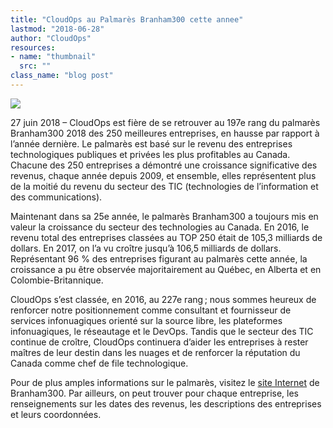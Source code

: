 ```yaml
---
title: "CloudOps au Palmarès Branham300 cette annee"
lastmod: "2018-06-28"
author: "CloudOps"
resources:
- name: "thumbnail"
  src: ""
class_name: "blog post"
---
```


<img src="/images/blog/post/branham300.png" class="main-blog-image">

<p>27 juin 2018 – CloudOps est fière de se retrouver au 197e rang du palmarès Branham300 2018 des 250 meilleures entreprises, en hausse par rapport à l’année dernière. Le palmarès est basé sur le revenu des entreprises technologiques publiques et privées les plus profitables au Canada. Chacune des 250 entreprises a démontré une croissance significative des revenus, chaque année depuis 2009, et ensemble, elles représentent plus de la moitié du revenu du secteur des TIC (technologies de l’information et des communications).</p>

<p>Maintenant dans sa 25e année, le palmarès Branham300 a toujours mis en valeur la croissance du secteur des technologies au Canada. En 2016, le revenu total des entreprises classées au TOP 250 était de 105,3 milliards de dollars. En 2017, on l’a vu croître jusqu’à 106,5 milliards de dollars. Représentant 96 % des entreprises figurant au palmarès cette année, la croissance a pu être observée majoritairement au Québec, en Alberta et en Colombie-Britannique.</p>

<p>CloudOps s’est classée, en 2016, au 227e rang ; nous sommes heureux de renforcer notre positionnement comme consultant et fournisseur de services infonuagiques orienté sur la source libre, les plateformes infonuagiques, le réseautage et le DevOps. Tandis que le secteur des TIC continue de croître, CloudOps continuera d’aider les entreprises à rester maîtres de leur destin dans les nuages et de renforcer la réputation du Canada comme chef de file technologique.</p>

<p>Pour de plus amples informations sur le palmarès, visitez le <a href="https://www.branham300.com/index.php" target="_blank" rel="noopener noreferrer">site Internet</a> de Branham300. Par ailleurs, on peut trouver pour chaque entreprise, les renseignements sur les dates des revenus, les descriptions des entreprises et leurs coordonnées.</p>